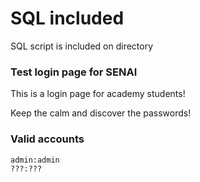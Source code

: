 # SQL included

SQL script is included on directory

### Test login page for SENAI

This is a login page for academy students!

Keep the calm and discover the passwords!

### Valid accounts
```
admin:admin
???:???
```
